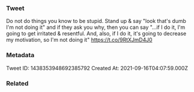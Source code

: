 ### Tweet
Do not do things you know to be stupid. Stand up &amp; say "look that's dumb I'm not doing it" and if they ask you why, then you can say "...if I do it, I'm going to get irritated &amp; resentful. And, also, if I do it, it's going to decrease my motivation, so I'm not doing it" https://t.co/9RtXJmD4J0

### Metadata
Tweet ID: 1438353948692385792
Created At: 2021-09-16T04:07:59.000Z

### Related

